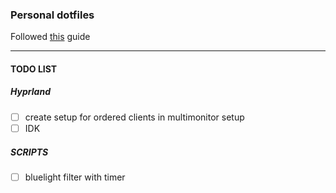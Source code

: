 ### Personal dotfiles

Followed [this]( https://www.atlassian.com/git/tutorials/dotfiles ) guide

---

#### TODO LIST

##### Hyprland
- [ ] create setup for ordered clients in multimonitor setup
- [ ] IDK
##### SCRIPTS
- [ ] bluelight filter with timer
